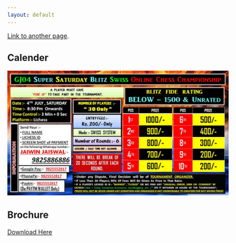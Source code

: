 ```yaml
---
layout: default
---
```


[Link to another page](./another-page.html).

## Calender

![Calender](https://raw.githubusercontent.com/LegendsChess/Tournaments/master/assets/img/image_6483441.jpg)

## Brochure

[Download Here](https://raw.githubusercontent.com/LegendsChess/Tournaments/master/assets/brochures/brochure.pdf)

